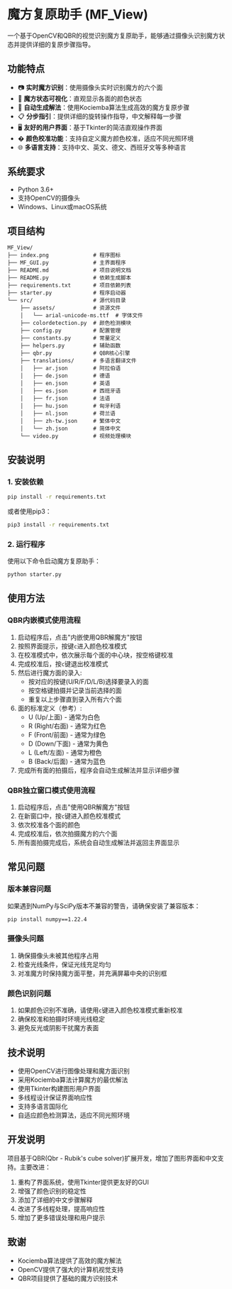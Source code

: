 # 魔方复原助手 (MF_View)

一个基于OpenCV和QBR的视觉识别魔方复原助手，能够通过摄像头识别魔方状态并提供详细的复原步骤指导。

## 功能特点

- 📷 **实时魔方识别**：使用摄像头实时识别魔方的六个面
- 🧩 **魔方状态可视化**：直观显示各面的颜色状态
- 🔄 **自动生成解法**：使用Kociemba算法生成高效的魔方复原步骤
- 📋 **分步指引**：提供详细的旋转操作指导，中文解释每一步骤
- 🖥️ **友好的用户界面**：基于Tkinter的简洁直观操作界面
- � **颜色校准功能**：支持自定义魔方颜色校准，适应不同光照环境
- 🌐 **多语言支持**：支持中文、英文、德文、西班牙文等多种语言

## 系统要求

- Python 3.6+
- 支持OpenCV的摄像头
- Windows、Linux或macOS系统

## 项目结构

```
MF_View/
├── index.png              # 程序图标
├── MF_GUI.py              # 主界面程序
├── README.md              # 项目说明文档
├── README.py              # 依赖生成脚本
├── requirements.txt       # 项目依赖列表
├── starter.py             # 程序启动器
└── src/                   # 源代码目录
    ├── assets/            # 资源文件
    │   └── arial-unicode-ms.ttf  # 字体文件
    ├── colordetection.py  # 颜色检测模块
    ├── config.py          # 配置管理
    ├── constants.py       # 常量定义
    ├── helpers.py         # 辅助函数
    ├── qbr.py             # QBR核心引擎
    ├── translations/      # 多语言翻译文件
    │   ├── ar.json        # 阿拉伯语
    │   ├── de.json        # 德语
    │   ├── en.json        # 英语
    │   ├── es.json        # 西班牙语
    │   ├── fr.json        # 法语
    │   ├── hu.json        # 匈牙利语
    │   ├── nl.json        # 荷兰语
    │   ├── zh-tw.json     # 繁体中文
    │   └── zh.json        # 简体中文
    └── video.py           # 视频处理模块
```

## 安装说明

### 1. 安装依赖

```bash
pip install -r requirements.txt
```

或者使用pip3：

```bash
pip3 install -r requirements.txt
```

### 2. 运行程序

使用以下命令启动魔方复原助手：

```bash
python starter.py
```

## 使用方法

### QBR内嵌模式使用流程

1. 启动程序后，点击"内嵌使用QBR解魔方"按钮
2. 按照界面提示，按键`c`进入颜色校准模式
3. 在校准模式中，依次展示每个面的中心块，按空格键校准
4. 完成校准后，按`c`键退出校准模式
5. 然后进行魔方面的录入:
   - 按对应的按键(U/R/F/D/L/B)选择要录入的面
   - 按空格键拍摄并记录当前选择的面
   - 重复以上步骤直到录入所有六个面
6. 面的标准定义（参考）:
   - U (Up/上面) - 通常为白色
   - R (Right/右面) - 通常为红色
   - F (Front/前面) - 通常为绿色
   - D (Down/下面) - 通常为黄色
   - L (Left/左面) - 通常为橙色
   - B (Back/后面) - 通常为蓝色
7. 完成所有面的拍摄后，程序会自动生成解法并显示详细步骤

### QBR独立窗口模式使用流程

1. 启动程序后，点击"使用QBR解魔方"按钮
2. 在新窗口中，按`c`键进入颜色校准模式
3. 依次校准各个面的颜色
4. 完成校准后，依次拍摄魔方的六个面
5. 所有面拍摄完成后，系统会自动生成解法并返回主界面显示

## 常见问题

### 版本兼容问题

如果遇到NumPy与SciPy版本不兼容的警告，请确保安装了兼容版本：

```bash
pip install numpy==1.22.4
```

### 摄像头问题

1. 确保摄像头未被其他程序占用
2. 检查光线条件，保证光线充足均匀
3. 对准魔方时保持魔方面平整，并充满屏幕中央的识别框

### 颜色识别问题

1. 如果颜色识别不准确，请使用`c`键进入颜色校准模式重新校准
2. 确保校准和拍摄时环境光线稳定
3. 避免反光或阴影干扰魔方表面

## 技术说明

- 使用OpenCV进行图像处理和魔方面识别
- 采用Kociemba算法计算魔方的最优解法
- 使用Tkinter构建图形用户界面
- 多线程设计保证界面响应性
- 支持多语言国际化
- 自适应颜色检测算法，适应不同光照环境

## 开发说明

项目基于QBR(Qbr - Rubik's cube solver)扩展开发，增加了图形界面和中文支持。主要改进：

1. 重构了界面系统，使用Tkinter提供更友好的GUI
2. 增强了颜色识别的稳定性
3. 添加了详细的中文步骤解释
4. 改进了多线程处理，提高响应性
5. 增加了更多错误处理和用户提示

## 致谢

- Kociemba算法提供了高效的魔方解法
- OpenCV提供了强大的计算机视觉支持
- QBR项目提供了基础的魔方识别技术
